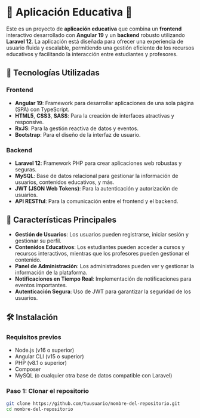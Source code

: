 # 🌟 **Aplicación Educativa** 🌟

Este es un proyecto de **aplicación educativa** que combina un **frontend** interactivo desarrollado con **Angular 19** y un **backend** robusto utilizando **Laravel 12**. La aplicación está diseñada para ofrecer una experiencia de usuario fluida y escalable, permitiendo una gestión eficiente de los recursos educativos y facilitando la interacción entre estudiantes y profesores.

## 🚀 **Tecnologías Utilizadas**

### Frontend
- **Angular 19**: Framework para desarrollar aplicaciones de una sola página (SPA) con TypeScript.
- **HTML5**, **CSS3**, **SASS**: Para la creación de interfaces atractivas y responsive.
- **RxJS**: Para la gestión reactiva de datos y eventos.
- **Bootstrap**: Para el diseño de la interfaz de usuario.

### Backend
- **Laravel 12**: Framework PHP para crear aplicaciones web robustas y seguras.
- **MySQL**: Base de datos relacional para gestionar la información de usuarios, contenidos educativos, y más.
- **JWT (JSON Web Tokens)**: Para la autenticación y autorización de usuarios.
- **API RESTful**: Para la comunicación entre el frontend y el backend.

## 🎯 **Características Principales**

- **Gestión de Usuarios**: Los usuarios pueden registrarse, iniciar sesión y gestionar su perfil.
- **Contenidos Educativos**: Los estudiantes pueden acceder a cursos y recursos interactivos, mientras que los profesores pueden gestionar el contenido.
- **Panel de Administración**: Los administradores pueden ver y gestionar la información de la plataforma.
- **Notificaciones en Tiempo Real**: Implementación de notificaciones para eventos importantes.
- **Autenticación Segura**: Uso de JWT para garantizar la seguridad de los usuarios.

## 🛠️ **Instalación**

### Requisitos previos

- Node.js (v16 o superior)
- Angular CLI (v15 o superior)
- PHP (v8.1 o superior)
- Composer
- MySQL (o cualquier otra base de datos compatible con Laravel)

### Paso 1: Clonar el repositorio

```bash
git clone https://github.com/tuusuario/nombre-del-repositorio.git
cd nombre-del-repositorio
